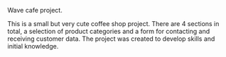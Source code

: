 Wave cafe project.

This is a small but very cute coffee shop project. 
There are 4 sections in total, a selection of product categories and a form for contacting and receiving customer data. 
The project was created to develop skills and initial knowledge.